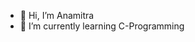 - 👋 Hi, I’m Anamitra
- 🌱 I’m currently learning C-Programming


<!---
anamitrajoshi/anamitrajoshi is a ✨ special ✨ repository because its `README.md` (this file) appears on your GitHub profile.
You can click the Preview link to take a look at your changes.
--->
